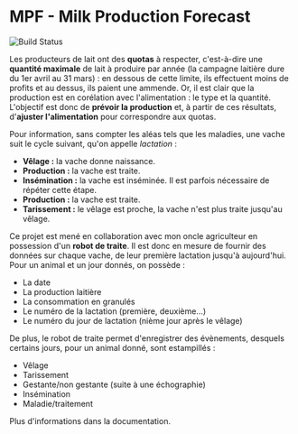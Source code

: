 # MPF - Milk Production Forecast

![Build Status](https://travis-ci.org/Vayel/MPF.svg?branch=master)

Les producteurs de lait ont des **quotas** à respecter, c'est-à-dire une 
**quantité maximale** de lait à produire par année (la campagne laitière dure 
du 1er avril au 31 mars) : en dessous de cette limite, ils effectuent moins de 
profits et au dessus, ils paient une ammende. Or, il est clair que la production 
est en corélation avec l'alimentation : le type et la quantité. L'objectif est 
donc de **prévoir la production** et, à partir de ces résultats, d'**ajuster 
l'alimentation** pour correspondre aux quotas.

Pour information, sans compter les aléas tels que les maladies, une 
vache suit le cycle suivant, qu'on appelle *lactation* :

* **Vêlage :** la vache donne naissance.
* **Production :** la vache est traite.
* **Insémination :** la vache est inséminée. Il est parfois nécessaire de 
répéter cette étape.
* **Production :** la vache est traite.
* **Tarissement :** le vêlage est proche, la vache n'est plus traite jusqu'au 
vêlage.

Ce projet est mené en collaboration avec mon oncle agriculteur en 
possession d'un **robot de traite**. Il est donc en mesure de fournir des 
données sur chaque vache, de leur première lactation jusqu'à aujourd'hui. Pour 
un animal et un jour donnés, on possède :

* La date
* La production laitière
* La consommation en granulés
* Le numéro de la lactation (première, deuxième...)
* Le numéro du jour de lactation (nième jour après le vêlage)

De plus, le robot de traite permet d'enregistrer des évènements, desquels 
certains jours, pour un animal donné, sont estampillés :

* Vêlage
* Tarissement
* Gestante/non gestante (suite à une échographie)
* Insémination
* Maladie/traitement

Plus d'informations dans la documentation.
